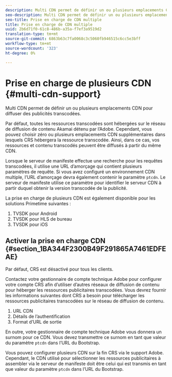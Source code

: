 ```yaml
---
description: Multi CDN permet de définir un ou plusieurs emplacements CDN pour diffuser des publicités transcodées.
seo-description: Multi CDN permet de définir un ou plusieurs emplacements CDN pour diffuser des publicités transcodées.
seo-title: Prise en charge de CDN multiple
title: Prise en charge de CDN multiple
uuid: 2b6d71f0-61c8-486b-a35a-f7ef3a9519d2
translation-type: tm+mt
source-git-commit: 6863b63c7fa0068c3c5060fb946515c6cc5e3bff
workflow-type: tm+mt
source-wordcount: '323'
ht-degree: 0%

---
```



# Prise en charge de plusieurs CDN {#multi-cdn-support}

Multi CDN permet de définir un ou plusieurs emplacements CDN pour diffuser des publicités transcodées.

Par défaut, toutes les ressources transcodées sont hébergées sur le réseau de diffusion de contenu Akamai détenu par l’Adobe. Cependant, vous pouvez choisir zéro ou plusieurs emplacements CDN supplémentaires dans lesquels CRS hébergera la ressource transcodée. Ainsi, dans ce cas, vos ressources et contenu transcodés peuvent être diffusés à partir du même CDN.

Lorsque le serveur de manifeste effectue une recherche pour les requêtes transcodées, il utilise une URL d’amorçage qui contient plusieurs paramètres de requête. Si vous avez configuré un environnement CDN multiple, l’URL d’amorçage devra également contenir le paramètre `ptcdn`. Le serveur de manifeste utilise ce paramètre pour identifier le serveur CDN à partir duquel obtenir la version transcodée de la publicité.

La prise en charge de plusieurs CDN est également disponible pour les solutions Primetime suivantes :

1. TVSDK pour Android
1. TVSDK pour HLS de bureau
1. TVSDK pour iOS

## Activer la prise en charge CDN {#section_1BA344F2300B49F291865A7461EDFEAE}

Par défaut, CRS est désactivé pour tous les clients.

Contactez votre gestionnaire de compte technique Adobe pour configurer votre compte CRS afin d’utiliser d’autres réseaux de diffusion de contenu pour héberger les ressources publicitaires transcodées. Vous devrez fournir les informations suivantes dont CRS a besoin pour télécharger les ressources publicitaires transcodées sur le réseau de diffusion de contenu.

1. URL CDN
1. Détails de l’authentification
1. Format d’URL de sortie

En outre, votre gestionnaire de compte technique Adobe vous donnera un surnom pour ce CDN. Vous devez transmettre ce surnom en tant que valeur du paramètre `ptcdn` dans l’URL du Bootstrap.

Vous pouvez configurer plusieurs CDN sur la fin CRS via le support Adobe. Cependant, le CDN utilisé pour sélectionner les ressources publicitaires à assembler via le serveur de manifeste doit être celui qui est transmis en tant que valeur du paramètre `ptcdn` dans l’URL du Bootstrap.
